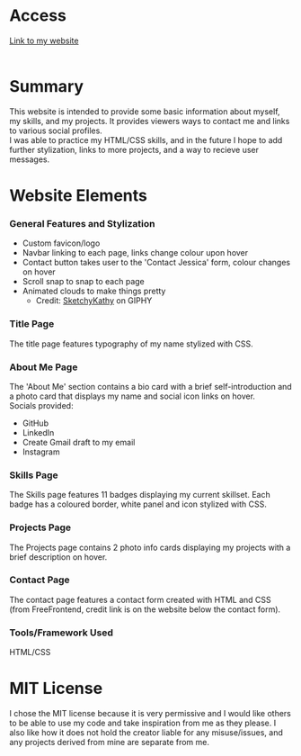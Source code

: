 # Access
[Link to my website](https://fangjess.github.io/)
<br>
<br>
# Summary
This website is intended to provide some basic information about myself, my skills, and my projects. It provides viewers ways to contact me and links to various social profiles.<br>
I was able to practice my HTML/CSS skills, and in the future I hope to add further stylization, links to more projects, and a way to recieve user messages.

# Website Elements

### General Features and Stylization
- Custom favicon/logo
- Navbar linking to each page, links change colour upon hover
- Contact button takes user to the 'Contact Jessica' form, colour changes on hover
- Scroll snap to snap to each page
- Animated clouds to make things pretty
  - Credit: [SketchyKathy](https://giphy.com/SketchyKathy) on GIPHY

### Title Page
The title page features typography of my name stylized with CSS.

### About Me Page
The 'About Me' section contains a bio card with a brief self-introduction and a photo card that displays my name and social icon links on hover.<br>
Socials provided:
- GitHub
- LinkedIn
- Create Gmail draft to my email
- Instagram

### Skills Page
The Skills page features 11 badges displaying my current skillset. Each badge has a coloured border, white panel and icon stylized with CSS.

### Projects Page
The Projects page contains 2 photo info cards displaying my projects with a brief description on hover.

### Contact Page
The contact page features a contact form created with HTML and CSS (from FreeFrontend, credit link is on the website below the contact form).

### Tools/Framework Used
HTML/CSS

# MIT License
I chose the MIT license because it is very permissive and I would like others to be able to use my code and take inspiration from me as they please. I also like how it does not hold the creator liable for any misuse/issues, and any projects derived from mine are separate from me.
